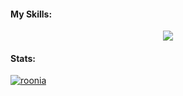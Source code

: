 #### My Skills: 
<p align="center">
  <a href="https://skillicons.dev">
    <img src="https://skillicons.dev/icons?i=git,c,cpp,rust,bash,js,latex,ocaml,postgres,py&perline=5" />
  </a>
</p>

#### Stats:
[![roonia](https://github-readme-stats.vercel.app/api?username=ronia-jakim)]([https://github.com/ronia-jakim](https://github.com/ronia-jakim))
